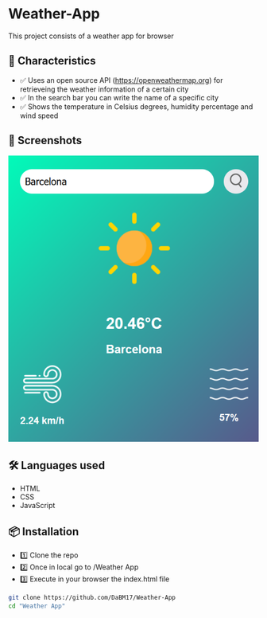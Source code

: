 # Weather-App

This project consists of a weather app for browser

## 🚀 Characteristics

- ✅ Uses an open source API (https://openweathermap.org) for retrieveing the weather information of a certain city
- ✅ In the search bar you can write the name of a specific city
- ✅ Shows the temperature in Celsius degrees, humidity percentage and wind speed

## 📸 Screenshots

![Look of the app](img/WeatherAppScreenshot.png)

## 🛠️ Languages used

- HTML
- CSS
- JavaScript

## 📦 Installation

- 1️⃣ Clone the repo
- 2️⃣ Once in local go to /Weather App
- 3️⃣ Execute in your browser the index.html file

```bash
git clone https://github.com/DaBM17/Weather-App
cd "Weather App"
